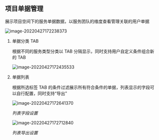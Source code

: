 ## 项目单据管理
展示项目空间下的服务单据数据，以服务团队的维度查看管理关联的用户单据

![image-20220427172238373](media/image-20220427172238373.png)

1. 单据分类 TAB

   根据不同的服务类型分类以 TAB 分隔显示，同时支持用户自定义条件组合新的 TAB

   ![image-20220427172435533](media/image-20220427172435533.png)

2. 单据列表

   根据所选标签 TAB 的条件过滤展示所有符合条件的单据，列表显示的字段可以自行配置，同时支持“导出”

   ![image-20220427172641370](media/image-20220427172641370.png)

   _列表字段设置_

   ![image-20220427172712840](media/image-20220427172712840.png)

   _列表导出设置_

   
